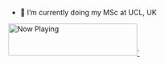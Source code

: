 - 🔭 I’m currently doing my MSc at UCL, UK
<a href="https://spotify-integration-omega.vercel.app/now-playing?open">
    <img src="https://spotify-integration-omega.vercel.app/now-playing" width="256" height="64" alt="Now Playing">`
</a>
